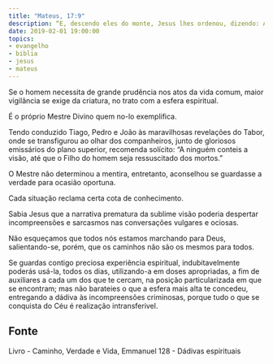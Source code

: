 ```yaml
---
title: "Mateus, 17:9"
description: “E, descendo eles do monte, Jesus lhes ordenou, dizendo: A ninguém conteis a visão, até que o Filho do homem ressuscite dentre os mortos.”
date: 2019-02-01 19:00:00
topics: 
- evangelho
- biblia
- jesus
- mateus
---
```


Se o homem necessita de grande prudência nos atos da vida comum,
maior vigilância se exige da criatura, no trato com a esfera espiritual.

É o próprio Mestre Divino quem no-lo exemplifica.

Tendo conduzido Tiago, Pedro e João às maravilhosas revelações do
Tabor, onde se transfigurou ao olhar dos companheiros, junto de gloriosos
emissários do plano superior, recomenda solícito: “A ninguém conteis a visão,
até que o Filho do homem seja ressuscitado dos mortos.”

O Mestre não determinou a mentira, entretanto, aconselhou se guardasse
a verdade para ocasião oportuna.

Cada situação reclama certa cota de conhecimento.

Sabia Jesus que a narrativa prematura da sublime visão poderia despertar
incompreensões e sarcasmos nas conversações vulgares e ociosas.

Não esqueçamos que todos nós estamos marchando para Deus, salientando-se, porém,
que os caminhos não são os mesmos para todos.

Se guardas contigo preciosa experiência espiritual, indubitavelmente poderás
usá-la, todos os dias, utilizando-a em doses apropriadas, a fim de auxiliares a
cada um dos que te cercam, na posição particularizada em que se encontram; mas
não barateies o que a esfera mais alta te concedeu, entregando a dádiva às
incompreensões criminosas, porque tudo o que se conquista do Céu é realização
intransferivel.

## Fonte
Livro - Caminho, Verdade e Vida, Emmanuel
128 - Dádivas espirituais
